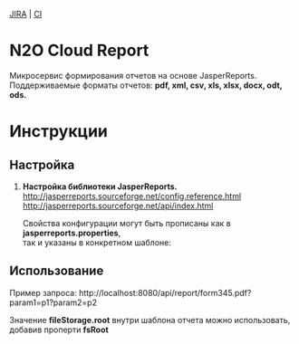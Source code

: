 [JIRA] | [CI]

# N2O Cloud Report

Микросервис формирования отчетов на основе JasperReports.<br/>
Поддерживаемые форматы отчетов: **pdf, xml, csv, xls, xlsx, docx, odt, ods.**

# Инструкции

## Настройка

1. **Настройка библиотеки JasperReports.**
    http://jasperreports.sourceforge.net/config.reference.html
    http://jasperreports.sourceforge.net/api/index.html
    
    Свойства конфигурации могут быть прописаны как в **jasperreports.properties**,<br/> так и указаны в конкретном шаблоне: 

     <property name="net.sf.jasperreports.export.pdf.encrypted" value="true"/>
     
## Использование
Пример запроса:
http://localhost:8080/api/report/form345.pdf?param1=p1?param2=p2

Значение **fileStorage.root** внутри шаблона отчета можно использовать, добавив проперти **fsRoot**

[JIRA]: https://jira.i-novus.ru/projects/REPENG
[CI]: https://ci.i-novus.ru/view/n2o-components/job/report